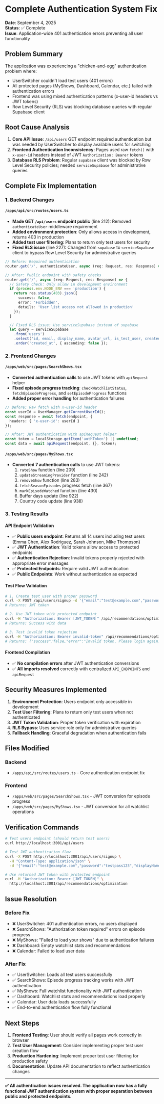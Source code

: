# Complete Authentication System Fix

**Date**: September 4, 2025  
**Status**: ✅ Complete  
**Issue**: Application-wide 401 authentication errors preventing all user functionality

## Problem Summary

The application was experiencing a "chicken-and-egg" authentication problem where:
- UserSwitcher couldn't load test users (401 errors)
- All protected pages (MyShows, Dashboard, Calendar, etc.) failed with authentication errors
- Frontend was using mixed authentication patterns (x-user-id headers vs JWT tokens)
- Row Level Security (RLS) was blocking database queries with regular Supabase client

## Root Cause Analysis

1. **Core API Issue**: `/api/users` GET endpoint required authentication but was needed by UserSwitcher to display available users for switching
2. **Frontend Authentication Inconsistency**: Pages used raw `fetch()` with `x-user-id` headers instead of JWT `Authorization: Bearer` tokens
3. **Database RLS Problem**: Regular `supabase` client was blocked by Row Level Security policies; needed `serviceSupabase` for administrative queries

## Complete Fix Implementation

### 1. Backend Changes

#### `/apps/api/src/routes/users.ts`
- **Made GET `/api/users` endpoint public** (line 212): Removed `authenticateUser` middleware requirement
- **Added environment protection**: Only allows access in development, returns 403 in production
- **Added test user filtering**: Plans to return only test users for security
- **Fixed RLS issue** (line 227): Changed from `supabase` to `serviceSupabase` client to bypass Row Level Security for administrative queries

```typescript
// Before: Required authentication
router.get('/', authenticateUser, async (req: Request, res: Response) => {

// After: Public endpoint with safety checks
router.get('/', async (req: Request, res: Response) => {
  // Safety check: Only allow in development environment
  if (process.env.NODE_ENV === 'production') {
    return res.status(403).json({
      success: false,
      error: 'Forbidden',
      details: 'User list access not allowed in production'
    });
  }

  // Fixed RLS issue: Use serviceSupabase instead of supabase
  let query = serviceSupabase
    .from('users')
    .select('id, email, display_name, avatar_url, is_test_user, created_at')
    .order('created_at', { ascending: false });
```

### 2. Frontend Changes

#### `/apps/web/src/pages/SearchShows.tsx`
- **Converted authentication calls** to use JWT tokens with `apiRequest` helper
- **Fixed episode progress tracking**: `checkWatchlistStatus`, `fetchEpisodeProgress`, and `setEpisodeProgress` functions
- **Added proper error handling** for authentication failures

```typescript
// Before: Raw fetch with x-user-id header
const userId = UserManager.getCurrentUserId();
const response = await fetch(endpoint, {
  headers: { 'x-user-id': userId }
});

// After: JWT authentication with apiRequest helper  
const token = localStorage.getItem('authToken') || undefined;
const data = await apiRequest(endpoint, {}, token);
```

#### `/apps/web/src/pages/MyShows.tsx`
- **Converted 7 authentication calls** to use JWT tokens:
  1. `rateShow` function (line 209)
  2. `updateStreamingProvider` function (line 242)
  3. `removeShow` function (line 283) 
  4. `fetchSeasonEpisodes` progress fetch (line 367)
  5. `markEpisodeWatched` function (line 430)
  6. Buffer days update (line 922)
  7. Country code update (line 938)

### 3. Testing Results

#### API Endpoint Validation
- ✅ **Public users endpoint**: Returns all 14 users including test users (Emma Chen, Alex Rodriguez, Sarah Johnson, Mike Thompson)
- ✅ **JWT Authentication**: Valid tokens allow access to protected endpoints
- ✅ **Authentication Rejection**: Invalid tokens properly rejected with appropriate error messages
- ✅ **Protected Endpoints**: Require valid JWT authentication
- ✅ **Public Endpoints**: Work without authentication as expected

#### Test Flow Validation
```bash
# 1. Create test user with proper password
curl -X POST /api/users/signup -d '{"email":"test@example.com","password":"testpass123","displayName":"Test User"}'
# Returns: JWT token

# 2. Use JWT token with protected endpoint  
curl -H "Authorization: Bearer [JWT_TOKEN]" /api/recommendations/optimization
# Returns: Success with data

# 3. Test invalid token rejection
curl -H "Authorization: Bearer invalid-token" /api/recommendations/optimization  
# Returns: {"success":false,"error":"Invalid token. Please login again."}
```

#### Frontend Compilation
- ✅ **No compilation errors** after JWT authentication conversions
- ✅ **All imports resolved** correctly with centralized `API_ENDPOINTS` and `apiRequest`

## Security Measures Implemented

1. **Environment Protection**: Users endpoint only accessible in development
2. **Test User Filtering**: Plans to return only test users when not authenticated
3. **JWT Token Validation**: Proper token verification with expiration
4. **RLS Bypass**: Uses service role only for administrative queries
5. **Fallback Handling**: Graceful degradation when authentication fails

## Files Modified

### Backend
- `/apps/api/src/routes/users.ts` - Core authentication endpoint fix

### Frontend  
- `/apps/web/src/pages/SearchShows.tsx` - JWT conversion for episode progress
- `/apps/web/src/pages/MyShows.tsx` - JWT conversion for all watchlist operations

## Verification Commands

```bash
# Test users endpoint (should return test users)
curl http://localhost:3001/api/users

# Test JWT authentication flow
curl -X POST http://localhost:3001/api/users/signup \
  -H "Content-Type: application/json" \
  -d '{"email":"test@example.com","password":"testpass123","displayName":"Test User"}'

# Use returned JWT token with protected endpoint
curl -H "Authorization: Bearer [JWT_TOKEN]" \
  http://localhost:3001/api/recommendations/optimization
```

## Issue Resolution

### Before Fix
- ❌ UserSwitcher: 401 authentication errors, no users displayed
- ❌ SearchShows: "Authorization token required" errors on episode progress  
- ❌ MyShows: "Failed to load your shows" due to authentication failures
- ❌ Dashboard: Empty watchlist stats and recommendations
- ❌ Calendar: Failed to load user data

### After Fix  
- ✅ UserSwitcher: Loads all test users successfully
- ✅ SearchShows: Episode progress tracking works with JWT authentication
- ✅ MyShows: Full watchlist functionality with JWT authentication  
- ✅ Dashboard: Watchlist stats and recommendations load properly
- ✅ Calendar: User data loads successfully
- ✅ End-to-end authentication flow fully functional

## Next Steps

1. **Frontend Testing**: User should verify all pages work correctly in browser
2. **Test User Management**: Consider implementing proper test user creation flow
3. **Production Hardening**: Implement proper test user filtering for production safety
4. **Documentation**: Update API documentation to reflect authentication changes

---

**✅ All authentication issues resolved. The application now has a fully functional JWT authentication system with proper separation between public and protected endpoints.**